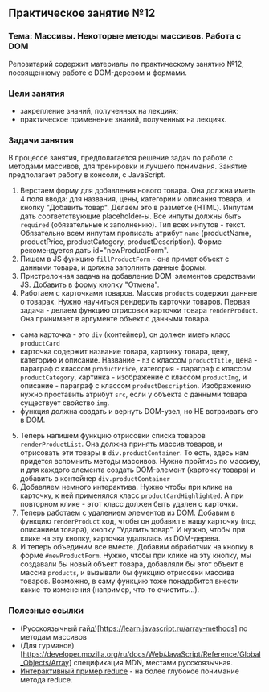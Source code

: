 ## Практическое занятие №12

### Тема: Массивы. Некоторые методы массивов. Работа с DOM

Репозитарий содержит материалы по практическому занятию №12, посвященному работе с DOM-деревом и формами.

### Цели занятия
- закрепление знаний, полученных на лекциях;
- практическое применение знаний, полученных на лекциях.

### Задачи занятия
В процессе занятия, предполагается решение задач по работе с методами массивов, для тренировки и лучшего понимания. Занятие предполагает работу в консоли, с JavaScript.

1. Верстаем форму для добавления нового товара. Она должна иметь 4 поля ввода: для названия, цены, категории и описания товара, и кнопку "Добавить товар". Делаем это в разметке (HTML). Инпутам дать соответствующие placeholder-ы. Все инпуты должны быть `required` (обязательные к заполнению). Тип всех инпутов - текст. Обязательно всем инпутам прописать атрибут `name` (productName, productPrice, productCategory, productDescription). Форме рекомендуется дать id="newProductForm".
2. Пишем в JS функцию `fillProductForm` - она примет объект с данными товара, и должна заполнить данные формы.
3. Пристрелочная задача на добавление DOM-элементов средствами JS. Добавить в форму кнопку "Отмена".
4. Работаем с карточками товаров. Массив `products` содержит данные о товарах. Нужно научиться рендерить карточки товаров. Первая задача - делаем функцию отрисовки карточки товара `renderProduct`. Она принимает в аргументе объект с данными товара.
 - сама карточка - это `div` (контейнер), он должен иметь класс `productCard`
 - карточка содержит название товара, картинку товара, цену, категорию и описание. Название - `h3` с классом `productTitle`, цена - параграф с классом `productPrice`, категория - параграф с классом `productCategory`, картинка - изображение с классом `productImg`, и описание - параграф с классом `productDescription`. Изображению нужно проставить атрибут `src`, если у объекта с данными товара существует свойство `img`.
 - функция должна создать и вернуть DOM-узел, но НЕ встраивать его в DOM.
5. Теперь напишем функцию отрисовки списка товаров `renderProductList`. Она должна принять массив товаров, и отрисовать эти товары в `div.productContainer`. То есть, здесь нам придется вспомнить методы массивов. Нужно пройтись по массиву, и для каждого элемента создать DOM-элемент (карточку товара) и добавить в контейнер `div.productContainer`
6. Добавляем немного интерактива. Нужно чтобы при клике на карточку, к ней применялся класс `productCardHighlighted`. А при повторном клике - этот класс должен быть удален с карточки.
7. Теперь работаем с удалением элементов из DOM. Добавим в функцию `renderProduct` код, чтобы он добавил в нашу карточку (под описанием товара), кнопку "Удалить товар". И нужно, чтобы при клике на эту кнопку, карточка удалялась из DOM-дерева.
8. И теперь объединим все вместе. Добавим обработчик на кнопку в форме `#newProductForm`. Нужно, чтобы при клике на эту кнопку, мы создавали бы новый объект товара, добавляли бы этот объект в массив `products`, и вызывали бы функцию отрисовки массива товаров. Возможно, в саму функцию тоже понадобится внести какие-то изменения (например, что-то очистить...).

### Полезные ссылки
- (Русскоязычный гайд)[https://learn.javascript.ru/array-methods] по методам массивов
- (Для гурманов)[https://developer.mozilla.org/ru/docs/Web/JavaScript/Reference/Global_Objects/Array] спецификация MDN, местами русскоязычная.
- [Интерактивный пример reduce](https://doka.guide/js/array-reduce/) - на более глубокое понимание метода reduce.